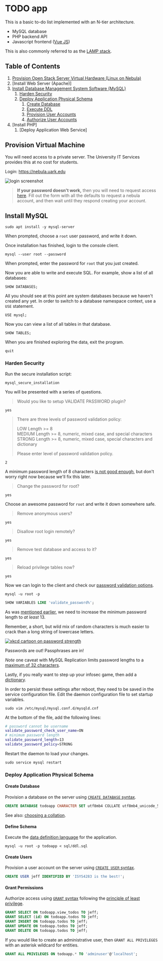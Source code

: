 # TODO app

This is a basic to-do list implemented with an N-tier architecture.

* MySQL database
* PHP backend API
* Javascript frontend ([Vue JS][vue-todo])

This is also commonly referred to as the [LAMP stack][lamp].

## Table of Contents

1. [Provision Open Stack Server Virtual Hardware (Linux on Nebula)](#provision-virtual-machine)
1. [Install Web Server (Apache)]
1. [Install Database Management System Software (MySQL)](#install-mysql)
    1. [Harden Security](#harden-security)
    1. [Deploy Application Physical Schema](#deploy-application-physical-schema)
        1. [Create Database](#create-database)
        1. [Execute DDL](#define-schema)
        1. [Provision User Accounts](#create-users)
        1. [Authorize User Accounts](#grant-permissions)
1. [Install PHP]
    1. [Deploy Application Web Service]

## Provision Virtual Machine

You will need access to a private server.
The University IT Services provides this at no cost for students.

Login: https://nebula.uark.edu

![login screenshot](./docs/images/nebula-login.png)

> **If your password doesn't work,**
> then you will need to request access [here][nebula-account-request].
> Fill out the form with all the defaults to request a nebula account,
> and then wait until they respond creating your account.

## Install MySQL

    sudo apt install -y mysql-server

When prompted, choose a `root` user password, and write it down.

Once installation has finished, login to the console client.

    mysql --user root --password

When prompted, enter the password for `root` that you just created.

Now you are able to write and execute SQL.
For example, show a list of all databases:

    SHOW DATABASES;

All you should see at this point are system databases
because we haven't created any yet.
In order to switch to a database namespace context, use a `USE` statement.

    USE mysql;

Now you can view a list of all tables in that database.

    SHOW TABLES;

When you are finished exploring the data, exit the program.

    quit

### Harden Security

Run the secure installation script:

    mysql_secure_installation

You will be presented with a series of questions.

> Would you like to setup VALIDATE PASSWORD plugin?

    yes

> There are three levels of password validation policy:  
>
> LOW    Length >= 8  
> MEDIUM Length >= 8, numeric, mixed case, and special characters  
> STRONG Length >= 8, numeric, mixed case, special characters and dictionary  
>
> Please enter level of password validation policy.

    2

A minimum password length of 8 characters [is not good enough][your-password-is-too-damn-short],
but don't worry right now because we'll fix this later.

> Change the password for root?

    yes

Choose an awesome password for `root` and write it down somewhere safe.

> Remove anonymous users?

    yes

> Disallow root login remotely?

    yes

> Remove test database and access to it?

    yes

> Reload privilege tables now?

    yes

Now we can login to the client and check our [password validation options][password-validate-options].

    mysql -u root -p

```sql
SHOW VARIABLES LIKE 'validate_password%';
```

As was [mentioned earlier][your-password-is-too-damn-short],
we need to increase the minimum password length to *at least* 13.

Remember, a short, but wild mix of random characters is much easier to crack
than a long string of lowercase letters.

[![xkcd cartoon on password strength][password-strength]][password-strength-xkcd]

Passwords are out! Passphrases are in!

*Note* one caveat with MySQL Replication limits password lengths to a
[maximum of 32 characters][password-max].

Lastly, if you really want to step up your infosec game,
then add a [dictionary][password-dictionary].

In order to persist these settings after reboot,
they need to be saved in the service configuration file.
Edit the daemon configuration file to set startup variables.

    sudo vim /etc/mysql/mysql.conf.d/mysqld.cnf

At the bottom of the file, add the following lines:

```bash
# password cannot be username
validate_password_check_user_name=ON
# minimum password length
validate_password_length=13
validate_password_policy=STRONG
```

Restart the daemon to load your changes.

    sudo service mysql restart

### Deploy Application Physical Schema

#### Create Database

Provision a database on the server using [`CREATE DATABASE` syntax][create-database].

```sql
CREATE DATABASE todoapp CHARACTER SET utf8mb4 COLLATE utf8mb4_unicode_520_ci;
```

See also: [choosing a collation][choosing-collation].

#### Define Schema

Execute the [data definition language][ddl] for the application.

    mysql -u root -p todoapp < sql/ddl.sql

#### Create Users

Provision a user account on the server using [`CREATE USER` syntax][create-user].

```sql
CREATE USER jeff IDENTIFIED BY 'ISYS4283 is the best!';
```

#### Grant Permissions

Authorize access using [`GRANT` syntax][grant-syntax]
following the [principle of least privilege][least-privilege-principle].

```sql
GRANT SELECT ON todoapp.view_todos TO jeff;
GRANT SELECT (id) ON todoapp.todos TO jeff;
GRANT INSERT ON todoapp.todos TO jeff;
GRANT UPDATE ON todoapp.todos TO jeff;
GRANT DELETE ON todoapp.todos TO jeff;
```

If you would like to create an administrative user,
then `GRANT ALL PRIVILEGES` with an asterisk wildcard for entities.

```sql
GRANT ALL PRIVILEGES ON todoapp.* TO 'adminuser'@'localhost';
```

[vue-todo]:https://vuejs.org/v2/examples/todomvc.html
[lamp]:https://en.wikipedia.org/wiki/LAMP_%28software_bundle%29
[nebula-account-request]:https://help.uark.edu/CherwellPortal/ITHelpPortal/Command/OneStep.LaunchOneStep?Name=Nebula%20Request
[your-password-is-too-damn-short]:https://blog.codinghorror.com/your-password-is-too-damn-short/
[password-validate-options]:https://dev.mysql.com/doc/refman/5.7/en/validate-password-options-variables.html
[password-strength]:./docs/images/password-strength.png
[password-strength-xkcd]:https://xkcd.com/936/
[password-max]:https://stackoverflow.com/a/31634299/4233593
[password-dictionary]:https://dev.mysql.com/doc/refman/5.7/en/validate-password-options-variables.html#sysvar_validate_password_dictionary_file
[create-database]:https://dev.mysql.com/doc/refman/5.7/en/create-database.html
[choosing-collation]:https://stackoverflow.com/a/38363567/4233593
[ddl]:./sql/ddl.sql
[create-user]:https://dev.mysql.com/doc/refman/5.7/en/create-user.html
[grant-syntax]:https://dev.mysql.com/doc/refman/5.7/en/grant.html
[least-privilege-principle]:https://en.wikipedia.org/wiki/Principle_of_least_privilege
